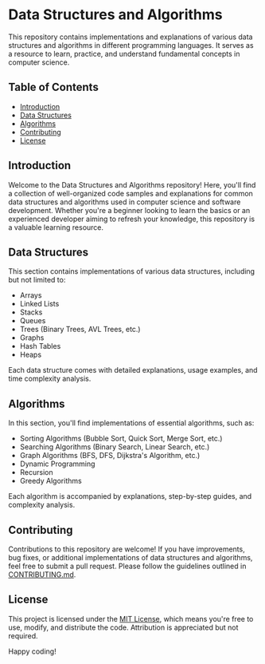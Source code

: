 # Data Structures and Algorithms

This repository contains implementations and explanations of various data structures and algorithms in different programming languages. It serves as a resource to learn, practice, and understand fundamental concepts in computer science.

## Table of Contents

- [Introduction](#introduction)
- [Data Structures](#data-structures)
- [Algorithms](#algorithms)
- [Contributing](#contributing)
- [License](#license)

## Introduction

Welcome to the Data Structures and Algorithms repository! Here, you'll find a collection of well-organized code samples and explanations for common data structures and algorithms used in computer science and software development. Whether you're a beginner looking to learn the basics or an experienced developer aiming to refresh your knowledge, this repository is a valuable learning resource.

## Data Structures

This section contains implementations of various data structures, including but not limited to:

- Arrays
- Linked Lists
- Stacks
- Queues
- Trees (Binary Trees, AVL Trees, etc.)
- Graphs
- Hash Tables
- Heaps

Each data structure comes with detailed explanations, usage examples, and time complexity analysis.

## Algorithms

In this section, you'll find implementations of essential algorithms, such as:

- Sorting Algorithms (Bubble Sort, Quick Sort, Merge Sort, etc.)
- Searching Algorithms (Binary Search, Linear Search, etc.)
- Graph Algorithms (BFS, DFS, Dijkstra's Algorithm, etc.)
- Dynamic Programming
- Recursion
- Greedy Algorithms

Each algorithm is accompanied by explanations, step-by-step guides, and complexity analysis.

## Contributing

Contributions to this repository are welcome! If you have improvements, bug fixes, or additional implementations of data structures and algorithms, feel free to submit a pull request. Please follow the guidelines outlined in [CONTRIBUTING.md](CONTRIBUTING.md).

## License

This project is licensed under the [MIT License](LICENSE), which means you're free to use, modify, and distribute the code. Attribution is appreciated but not required.

Happy coding!
